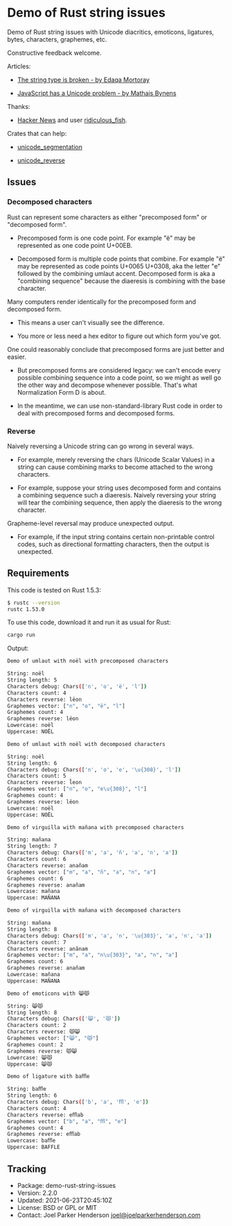 # Demo of Rust string issues

Demo of Rust string issues with Unicode diacritics, emoticons, ligatures, bytes, characters, graphemes, etc.

Constructive feedback welcome.

Articles:

* [The string type is broken - by Edaqa Mortoray](https://mortoray.com/2013/11/27/the-string-type-is-broken/)

* [JavaScript has a Unicode problem - by Mathais Bynens](https://mathiasbynens.be/notes/javascript-unicode)

Thanks:

* [Hacker News](https://news.ycombinator.com/item?id=27599243) and user [ridiculous_fish](https://news.ycombinator.com/user?id=ridiculous_fish).

Crates that can help:

* [unicode_segmentation](https://crates.io/crates/unicode_segmentation)

* [unicode_reverse](https://crates.io/crates/unicode_reverse)


## Issues


### Decomposed characters

Rust can represent some characters as either "precomposed form" or "decomposed form".

* Precomposed form is one code point. For example "ë" may be represented as one code point U+00EB.

* Decomposed form is multiple code points that combine. For example "ë" may be represented as code points U+0065 U+0308, aka the letter "e" followed by the combining umlaut accent. Decomposed form is aka a "combining sequence" because the diaeresis is combining with the base character.

Many computers render identically for the precomposed form and decomposed form.

* This means a user can't visually see the difference.

* You more or less need a hex editor to figure out which form you've got.

One could reasonably conclude that precomposed forms are just better and easier.

* But precomposed forms are considered legacy: we can't encode every possible combining sequence into a code point, so we might as well go the other way and decompose whenever possible. That's what Normalization Form D is about.

* In the meantime, we can use non-standard-library Rust code in order to deal with precomposed forms and decomposed forms.


### Reverse

Naively reversing a Unicode string can go wrong in several ways. 

* For example, merely reversing the chars (Unicode Scalar Values) in a string can cause combining marks to become attached to the wrong characters. 

* For example, suppose your string uses decomposed form and contains a combining sequence such a diaeresis. Naively reversing your string will tear the combining sequence, then apply the diaeresis to the wrong character.

Grapheme-level reversal may produce unexpected output.

* For example, if the input string contains certain non-printable control codes, such as directional formatting characters, then the output is unexpected.


## Requirements

This code is tested on Rust 1.5.3:

```sh
$ rustc --version                                                                     
rustc 1.53.0
```

To use this code, download it and run it as usual for Rust:

```sh
cargo run
```

Output:

```sh
Demo of umlaut with noël with precomposed characters

String: noël
String length: 5
Characters debug: Chars(['n', 'o', 'ë', 'l'])
Characters count: 4
Characters reverse: lëon
Graphemes vector: ["n", "o", "ë", "l"]
Graphemes count: 4
Graphemes reverse: lëon
Lowercase: noël
Uppercase: NOËL

Demo of umlaut with noël with decomposed characters

String: noël
String length: 6
Characters debug: Chars(['n', 'o', 'e', '\u{308}', 'l'])
Characters count: 5
Characters reverse: l̈eon
Graphemes vector: ["n", "o", "e\u{308}", "l"]
Graphemes count: 4
Graphemes reverse: lëon
Lowercase: noël
Uppercase: NOËL

Demo of virguilla with mañana with precomposed characters

String: mañana
String length: 7
Characters debug: Chars(['m', 'a', 'ñ', 'a', 'n', 'a'])
Characters count: 6
Characters reverse: anañam
Graphemes vector: ["m", "a", "ñ", "a", "n", "a"]
Graphemes count: 6
Graphemes reverse: anañam
Lowercase: mañana
Uppercase: MAÑANA

Demo of virguilla with mañana with decomposed characters

String: mañana
String length: 8
Characters debug: Chars(['m', 'a', 'n', '\u{303}', 'a', 'n', 'a'])
Characters count: 7
Characters reverse: anãnam
Graphemes vector: ["m", "a", "n\u{303}", "a", "n", "a"]
Graphemes count: 6
Graphemes reverse: anañam
Lowercase: mañana
Uppercase: MAÑANA

Demo of emoticons with 😸😾

String: 😸😾
String length: 8
Characters debug: Chars(['😸', '😾'])
Characters count: 2
Characters reverse: 😾😸
Graphemes vector: ["😸", "😾"]
Graphemes count: 2
Graphemes reverse: 😾😸
Lowercase: 😸😾
Uppercase: 😸😾

Demo of ligature with baﬄe

String: baﬄe
String length: 6
Characters debug: Chars(['b', 'a', 'ﬄ', 'e'])
Characters count: 4
Characters reverse: eﬄab
Graphemes vector: ["b", "a", "ﬄ", "e"]
Graphemes count: 4
Graphemes reverse: eﬄab
Lowercase: baﬄe
Uppercase: BAFFLE
```


## Tracking

* Package: demo-rust-string-issues
* Version: 2.2.0
* Updated: 2021-06-23T20:45:10Z
* License: BSD or GPL or MIT
* Contact: Joel Parker Henderson <joel@joelparkerhenderson.com>
